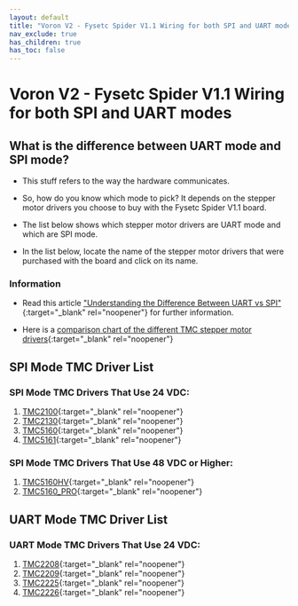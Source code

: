 ```yaml
---
layout: default
title: "Voron V2 - Fysetc Spider V1.1 Wiring for both SPI and UART modes"
nav_exclude: true
has_children: true
has_toc: false
---
```


# Voron V2 - Fysetc Spider V1.1 Wiring for both SPI and UART modes

## What is the difference between UART mode and SPI mode?

* This stuff refers to the way the hardware communicates.

* So, how do you know which mode to pick? It depends on the stepper motor drivers you choose to buy with the Fysetc Spider V1.1 board.

* The list below shows which stepper motor drivers are UART mode and which are SPI mode.

* In the list below, locate the name of the stepper motor drivers that were purchased with the board and click on its name.

### Information

* Read this article ["Understanding the Difference Between UART vs SPI" ](./images/What_is_the_Difference_Between_SPI_vs_UART.pdf#toolbar=1&page=1){:target="_blank" rel="noopener"} for further information.

* Here is a [comparison chart of the different TMC stepper motor drivers](https://learn.watterott.com/silentstepstick/comparison/){:target="_blank" rel="noopener"}


## SPI Mode TMC Driver List

### SPI Mode TMC Drivers That Use 24 VDC:

1.  [TMC2100](./v2_spiderv10_spi_wiring#voron-v2---fysetc-spider-v11-tmc2100-tmc2130-tmc5160-tmc5161-tmc5160hv-tmc5160pro-wiring){:target="_blank" rel="noopener"}
2.  [TMC2130](./v2_spiderv10_spi_wiring#voron-v2---fysetc-spider-v11-tmc2100-tmc2130-tmc5160-tmc5161-tmc5160hv-tmc5160pro-wiring){:target="_blank" rel="noopener"}
3.  [TMC5160](./v2_spiderv10_spi_wiring#voron-v2---fysetc-spider-v11-tmc2100-tmc2130-tmc5160-tmc5161-tmc5160hv-tmc5160pro-wiring){:target="_blank" rel="noopener"}
4.  [TMC5161](./v2_spiderv10_spi_wiring#voron-v2---fysetc-spider-v11-tmc2100-tmc2130-tmc5160-tmc5161-tmc5160hv-tmc5160pro-wiring){:target="_blank" rel="noopener"}

### SPI Mode TMC Drivers That Use 48 VDC or Higher:

1. [TMC5160HV](./v2_spiderv10_spi_wiring#voron-v2---fysetc-spider-v11-tmc2100-tmc2130-tmc5160-tmc5161-tmc5160hv-tmc5160pro-wiring){:target="_blank" rel="noopener"}
2. [TMC5160_PRO](./v2_spiderv10_spi_wiring#voron-v2---fysetc-spider-v11-tmc2100-tmc2130-tmc5160-tmc5161-tmc5160hv-tmc5160pro-wiring){:target="_blank" rel="noopener"}


## UART Mode TMC Driver List

### UART Mode TMC Drivers That Use 24 VDC:

1.  [TMC2208](../../../build/electrical/v2_spiderv10_uart_wiring#voron-v2---fysetc-spider-v11-tmc2208-tmc2209-tmc2225-tmc2226-wiring){:target="_blank" rel="noopener"}
2.  [TMC2209](../../../build/electrical/v2_spiderv10_uart_wiring#voron-v2---fysetc-spider-v11-tmc2208-tmc2209-tmc2225-tmc2226-wiring){:target="_blank" rel="noopener"}
3.  [TMC2225](../../../build/electrical/v2_spiderv10_uart_wiring#voron-v2---fysetc-spider-v11-tmc2208-tmc2209-tmc2225-tmc2226-wiring){:target="_blank" rel="noopener"}
4.  [TMC2226](../../../build/electrical/v2_spiderv10_uart_wiring#voron-v2---fysetc-spider-v11-tmc2208-tmc2209-tmc2225-tmc2226-wiring){:target="_blank" rel="noopener"}